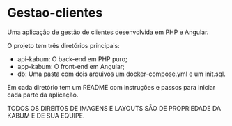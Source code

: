 # Gestao-clientes
Uma aplicação de gestão de clientes desenvolvida em PHP e Angular.

O projeto tem três diretórios principais:
- api-kabum: O back-end em PHP puro;
- app-kabum: O front-end em Angular;
- db: Uma pasta com dois arquivos um docker-compose.yml e um init.sql.

Em cada diretório tem um README com instruções e passos para iniciar cada parte da aplicação.

TODOS OS DIREITOS DE IMAGENS E LAYOUTS SÃO DE PROPRIEDADE DA KABUM E DE SUA EQUIPE.
